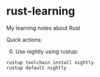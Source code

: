 # rust-learning

My learning notes about Rust

Quick actions:

0. Use nightly using rustup:

```
rustup toolchain install nightly
rustup default nightly
```

